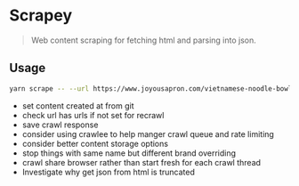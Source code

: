 # Scrapey

> Web content scraping for fetching html and parsing into json.

## Usage

```bash
yarn scrape -- --url https://www.joyousapron.com/vietnamese-noodle-bowl/#recipe
```
- set content created at from git
- check url has urls if not set for recrawl
- save crawl response
- consider using crawlee to help manger crawl queue and rate limiting
- consider better content storage options
- stop things with same name but different brand overriding
- crawl share browser rather than start fresh for each crawl thread
- Investigate why get json from html is truncated
